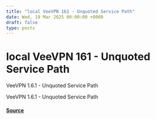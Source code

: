 ```yaml
---
title: "local VeeVPN 161 - Unquoted Service Path"
date: Wed, 19 Mar 2025 00:00:00 +0000
draft: false
type: posts
---
```

# local VeeVPN 161 - Unquoted Service Path





VeeVPN 1.6.1 - Unquoted Service Path

VeeVPN 1.6.1 - Unquoted Service Path

#### [Source](https://www.exploit-db.com/exploits/52088)


